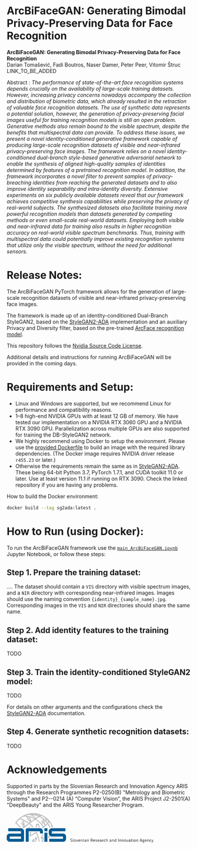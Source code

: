 # ArcBiFaceGAN: Generating Bimodal Privacy-Preserving Data for Face Recognition


<!-- ![Teaser image](./docs/ArcBiFaceGAN_pipeline.png) -->

**ArcBiFaceGAN: Generating Bimodal Privacy-Preserving Data for Face Recognition**<br>
Darian Tomašević, Fadi Boutros, Naser Damer, Peter Peer, Vitomir Štruc<br>
LINK_TO_BE_ADDED<br>

Abstract : *The performance of state-of-the-art face recognition systems depends crucially on the availability of
large-scale training datasets. However, increasing privacy concerns nowadays accompany the collection
and distribution of biometric data, which already resulted in the retraction of valuable face recognition
datasets. The use of synthetic data represents a potential solution, however, the generation of privacy-preserving facial images useful for training recognition models is still an open problem. Generative methods
also remain bound to the visible spectrum, despite the benefits that multispectral data can provide. To
address these issues, we present a novel identity-conditioned generative framework capable of producing
large-scale recognition datasets of visible and near-infrared privacy-preserving face images. The framework
relies on a novel identity-conditioned dual-branch style-based generative adversarial network to enable the
synthesis of aligned high-quality samples of identities determined by features of a pretrained recognition
model. In addition, the framework incorporates a novel filter to prevent samples of privacy-breaching
identities from reaching the generated datasets and to also improve identity separability and intra-identity
diversity. Extensive experiments on six publicly available datasets reveal that our framework achieves
competitive synthesis capabilities while preserving the privacy of real-world subjects. The synthesized
datasets also facilitate training more powerful recognition models than datasets generated by competing
methods or even small-scale real-world datasets. Employing both visible and near-infrared data for training
also results in higher recognition accuracy on real-world visible spectrum benchmarks. Thus, training
with multispectral data could potentially improve existing recognition systems that utilize only the visible
spectrum, without the need for additional sensors.*

# Release Notes: 

The ArcBiFaceGAN PyTorch framework allows for the generation of large-scale recognition datasets of visible and near-infrared privacy-preserving face images. 

The framework is made up of an identity-conditioned Dual-Branch StyleGAN2, based on the [StyleGAN2-ADA](https://github.com/NVlabs/stylegan2-ada-pytorch) implementation and an auxiliary Privacy and Diversity filter, based on the pre-trained [ArcFace recognition model](https://github.com/chenggongliang/arcface).

This repository follows the [Nvidia Source Code License](https://nvlabs.github.io/stylegan2-ada-pytorch/license.html).

Additional details and instructions for running ArcBiFaceGAN will be provided in the coming days. 

# Requirements and Setup:

* Linux and Windows are supported, but we recommend Linux for performance and compatibility reasons.
* 1&ndash;8 high-end NVIDIA GPUs with at least 12 GB of memory. We have tested our implementation on a NVIDIA RTX 3060 GPU and a NVIDIA RTX 3090 GPU. Parallelization across multiple GPUs are also supported for training the DB-StyleGAN2 network.
* We highly recommend using Docker to setup the environment. Please use the [provided Dockerfile](./Dockerfile) to build an image with the required library dependencies. (The Docker image requires NVIDIA driver release `r455.23` or later.)
* Otherwise the requirements remain the same as in  [StyleGAN2-ADA](https://github.com/NVlabs/stylegan2-ada-pytorch). These being 64-bit Python 3.7, PyTorch 1.7.1, and CUDA toolkit 11.0 or later. Use at least version 11.1 if running on RTX 3090. Check the linked repository if you are having any problems.


How to build the Docker environment: 
```.bash
docker build --tag sg2ada:latest .
```

# How to Run (using Docker): 
To run the ArcBiFaceGAN framework use the [`main_ArcBiFaceGAN.ipynb`](main_ArcBiFaceGAN.ipynb) Jupyter Notebook, or follow these steps:

## Step 1. Prepare the training dataset:

.... The dataset should contain a `VIS` directory with visible spectrum images, and a `NIR` directory with corresponding near-infrared images. 
Images should use the naming convention `{identity}_{sample_name}.jpg`. Corresponding images in the `VIS` and `NIR` directories should share the same name. 

## Step 2. Add identity features to the training dataset:

TODO


## Step 3. Train the identity-conditioned StyleGAN2 model:

TODO 

For details on other arguments and the configurations check the [StyleGAN2-ADA](https://github.com/NVlabs/stylegan2-ada-pytorch) documentation.


## Step 4. Generate synthetic recognition datasets: <br>

TODO



# Acknowledgements

Supported in parts by the Slovenian Research and Innovation Agency ARIS through the Research Programmes P2-0250(B) "Metrology and Biometric Systems" and P2--0214 (A) “Computer Vision”, the ARIS Project J2-2501(A) "DeepBeauty" and the ARIS Young Researcher Program.

<img src="./docs/ARIS_logo_eng_resized.jpg" alt="ARIS_logo_eng_resized" width="400"/>
